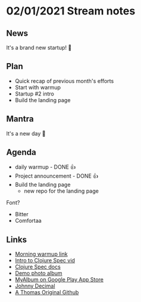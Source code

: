 # 02/01/2021 Stream notes

## News

It's a brand new startup! 🐣

## Plan

- Quick recap of previous month's efforts
- Start with warmup
- Startup #2 intro
- Build the landing page

## Mantra

It's a new day 🌅

## Agenda

- daily warmup - DONE 👍
- Project announcement - DONE 👍
- Build the landing page
  - new repo for the landing page

Font? 

- Bitter
- Comfortaa

## Links

- [Morning warmup link](https://purelyfunctional.tv/issues/purelyfunctional-tv-newsletter-412-module-depth-is-bogus/)
- [Intro to Clojure Spec vid](https://www.youtube.com/watch?v=TD7VGSSZ3ng)
- [Clojure Spec docs](https://clojure.org/guides/spec)
- [Demo photo album](https://photos.google.com/album/AF1QipMlAman7ujEPsQRTn3u0oKHbXJ1BIZe4HRzDkRi)
- [MyAlbum on Google Play App Store](https://play.google.com/store/apps/details?id=com.myalbum.appv4&hl=en_US&gl=US)
- [Johnny Decimal](https://johnnydecimal.com/)
- [A Thomas Original Github](https://github.com/athomasoriginal?tab=repositories)

